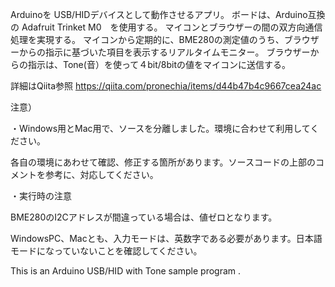 Arduinoを USB/HIDデバイスとして動作させるアプリ。
ボードは、Arduino互換の Adafruit Trinket M0　を使用する。
マイコンとブラウザーの間の双方向通信処理を実現する。
マイコンから定期的に、BME280の測定値のうち、ブラウザーからの指示に基づいた項目を表示するリアルタイムモニター。
ブラウザーからの指示は、Tone(音）を使って４bit/8bitの値をマイコンに送信する。

詳細はQiita参照 https://qiita.com/pronechia/items/d44b47b4c9667cea24ac


注意）

・Windows用とMac用で、ソースを分離しました。環境に合わせて利用してください。

  各自の環境にあわせて確認、修正する箇所があります。ソースコードの上部のコメントを参考に、対応してください。

・実行時の注意

  BME280のI2Cアドレスが間違っている場合は、値ゼロとなります。

  WindowsPC、Macとも、入力モードは、英数字である必要があります。日本語モードになっていないことを確認してください。

 This is an Arduino USB/HID with Tone sample program .
